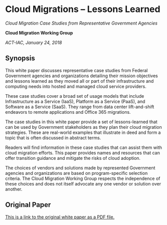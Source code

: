 # Cloud Migrations &ndash; Lessons Learned

_Cloud Migration Case Studies from Representative Government Agencies_

**Cloud Migration Working Group**

_ACT-IAC, January 24, 2018_

## Synopsis

This white paper discusses representative case studies from Federal Government agencies and organizations detailing their mission objectives and lessons learned as they moved all or part of their infrastructure and computing needs into hosted and managed cloud service providers.

These case studies cover a broad set of usage models that include Infrastructure as a Service (IaaS), Platform as a Service (PaaS), and Software as a Service (SaaS). They range from data center lift-and-shift endeavors to remote applications and Office 365 migrations.

The case studies in this white paper provide a set of lessons-learned that can be used by Government stakeholders as they plan their cloud migration strategies. These are real-world examples that illustrate in deed and form a topic that is often discussed in abstract terms.

Readers will find information in these case studies that can assist them with cloud migration efforts. This paper provides names and resources that can offer transition guidance and mitigate the risks of cloud adoption.

The choices of vendors and solutions made by represented Government agencies and organizations are based on program-specific selection criteria. The Cloud Migration Working Group respects the independence of these choices and does not itself advocate any one vendor or solution over another.

## Original Paper

[This is a link to the original white paper as a PDF file.](original.pdf)
